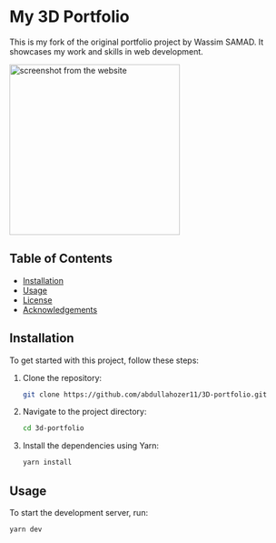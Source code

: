 # My 3D Portfolio

This is my fork of the original portfolio project by Wassim SAMAD. It showcases my work and skills in web development.

<img src="https://i.ibb.co/k0P9bXx/apojean-space.webp" alt="screenshot from the website" width="300px">

## Table of Contents

- [Installation](#installation)
- [Usage](#usage)
- [License](#license)
- [Acknowledgements](#acknowledgements)

## Installation

To get started with this project, follow these steps:

1. Clone the repository:

    ```bash
    git clone https://github.com/abdullahozer11/3D-portfolio.git
    ```

2. Navigate to the project directory:

    ```bash
    cd 3d-portfolio
    ```

3. Install the dependencies using Yarn:

    ```bash
    yarn install
    ```

## Usage

To start the development server, run:

```bash
yarn dev
```
